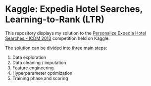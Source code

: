 # Kaggle: Expedia Hotel Searches, Learning-to-Rank (LTR)
This repository displays my solution to the [Personalize Expedia Hotel Searches - ICDM 2013](https://www.kaggle.com/competitions/expedia-personalized-sort/leaderboard?) competition held on Kaggle.

The solution can be divided into three main steps:
1. Data exploration
2. Data cleaning / imputation
3. Feature engineering
4. Hyperparameter optimization
5. Training phase and scoring
